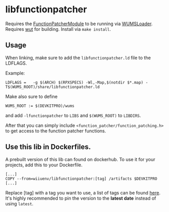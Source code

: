 # libfunctionpatcher
Requires the [FunctionPatcherModule](https://github.com/wiiu-env/FunctionPatcherModule) to be running via [WUMSLoader](https://github.com/wiiu-env/WUMSLoader).
Requires [wut](https://github.com/decaf-emu/wut) for building.
Install via `make install`.

## Usage
When linking, make sure to add the `libfunctionpatcher.ld` file to the LDFLAGS.

Example:
```
LDFLAGS	=	-g $(ARCH) $(RPXSPECS) -Wl,-Map,$(notdir $*.map) -T$(WUMS_ROOT)/share/libfunctionpatcher.ld
```

Make also sure to define 
```
WUMS_ROOT := $(DEVKITPRO)/wums
```
and add `-lfunctionpatcher` to `LIBS` and `$(WUMS_ROOT)` to `LIBDIRS`.

After that you can simply include `<function_patcher/function_patching.h>` to get access to the function patcher functions.

## Use this lib in Dockerfiles.
A prebuilt version of this lib can found on dockerhub. To use it for your projects, add this to your Dockerfile.
```
[...]
COPY --from=wiiuenv/libfunctionpatcher:[tag] /artifacts $DEVKITPRO
[...]
```
Replace [tag] with a tag you want to use, a list of tags can be found [here](https://hub.docker.com/r/wiiuenv/libfunctionpatcher/tags). 
It's highly recommended to pin the version to the **latest date** instead of using `latest`.